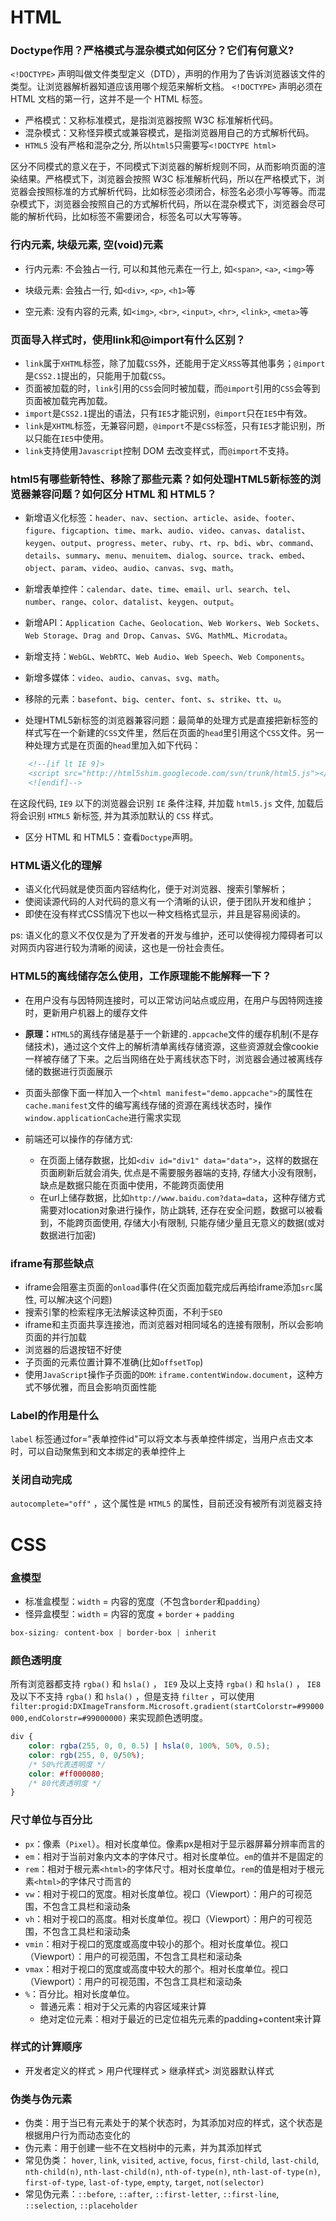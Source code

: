 # HTML

### Doctype作用？严格模式与混杂模式如何区分？它们有何意义?

`<!DOCTYPE>` 声明叫做文件类型定义（DTD），声明的作用为了告诉浏览器该文件的类型。让浏览器解析器知道应该用哪个规范来解析文档。 `<!DOCTYPE>` 声明必须在 HTML 文档的第一行，这并不是一个 HTML 标签。

* 严格模式：又称标准模式，是指浏览器按照 W3C 标准解析代码。
* 混杂模式：又称怪异模式或兼容模式，是指浏览器用自己的方式解析代码。
* `HTML5` 没有严格和混杂之分, 所以`html5`只需要写`<!DOCTYPE html>`

区分不同模式的意义在于，不同模式下浏览器的解析规则不同，从而影响页面的渲染结果。严格模式下，浏览器会按照 W3C 标准解析代码，所以在严格模式下，浏览器会按照标准的方式解析代码，比如标签必须闭合，标签名必须小写等等。而混杂模式下，浏览器会按照自己的方式解析代码，所以在混杂模式下，浏览器会尽可能的解析代码，比如标签不需要闭合，标签名可以大写等等。

### 行内元素, 块级元素, 空(void)元素

* 行内元素: 不会独占一行, 可以和其他元素在一行上, 如`<span>`, `<a>`, `<img>`等

* 块级元素: 会独占一行, 如`<div>`, `<p>`, `<h1>`等

* 空元素: 没有内容的元素, 如`<img>`, `<br>`, `<input>`, `<hr>`, `<link>`, `<meta>`等

### 页面导入样式时，使用link和@import有什么区别？

* `link`属于`XHTML`标签，除了加载`CSS`外，还能用于定义`RSS`等其他事务；`@import`是`CSS2.1`提出的，只能用于加载`CSS`。
* 页面被加载的时，`link`引用的`CSS`会同时被加载，而`@import`引用的`CSS`会等到页面被加载完再加载。
* `import`是`CSS2.1`提出的语法，只有`IE5`才能识别，`@import`只在`IE5`中有效。
* `link`是`XHTML`标签，无兼容问题，`@import`不是`CSS`标签，只有`IE5`才能识别，所以只能在`IE5`中使用。
* `link`支持使用`Javascript`控制 DOM 去改变样式，而`@import`不支持。

### html5有哪些新特性、移除了那些元素？如何处理HTML5新标签的浏览器兼容问题？如何区分 HTML 和 HTML5？

* 新增语义化标签：`header`、`nav`、`section`、`article`、`aside`、`footer`、`figure`、`figcaption`、`time`、`mark`、`audio`、`video`、`canvas`、`datalist`、`keygen`、`output`、`progress`、`meter`、`ruby`、`rt`、`rp`、`bdi`、`wbr`、`command`、`details`、`summary`、`menu`、`menuitem`、`dialog`、`source`、`track`、`embed`、`object`、`param`、`video`、`audio`、`canvas`、`svg`、`math`。
* 新增表单控件：`calendar`、`date`、`time`、`email`、`url`、`search`、`tel`、`number`、`range`、`color`、`datalist`、`keygen`、`output`。
* 新增API：`Application Cache`、`Geolocation`、`Web Workers`、`Web Sockets`、`Web Storage`、`Drag and Drop`、`Canvas`、`SVG`、`MathML`、`Microdata`。
* 新增支持：`WebGL`、`WebRTC`、`Web Audio`、`Web Speech`、`Web Components`。
* 新增多媒体：`video`、`audio`、`canvas`、`svg`、`math`。

* 移除的元素：`basefont`、`big`、`center`、`font`、`s`、`strike`、`tt`、`u`。

* 处理HTML5新标签的浏览器兼容问题：最简单的处理方式是直接把新标签的样式写在一个新建的`CSS`文件里，然后在页面的`head`里引用这个`CSS`文件。另一种处理方式是在页面的`head`里加入如下代码：

```html
    <!--[if lt IE 9]>
    <script src="http://html5shim.googlecode.com/svn/trunk/html5.js"></script>
    <![endif]-->
```

在这段代码, `IE9` 以下的浏览器会识别 `IE` 条件注释, 并加载 `html5.js` 文件, 加载后将会识别 `HTML5` 新标签, 并为其添加默认的 `CSS` 样式。

* 区分 HTML 和 HTML5：查看`Doctype`声明。

### HTML语义化的理解

* 语义化代码就是使页面内容结构化，便于对浏览器、搜索引擎解析；
* 使阅读源代码的人对代码的意义有一个清晰的认识，便于团队开发和维护；
* 即使在没有样式CSS情况下也以一种文档格式显示，并且是容易阅读的。

ps: 语义化的意义不仅仅是为了开发者的开发与维护，还可以使得视力障碍者可以对网页内容进行较为清晰的阅读，这也是一份社会责任。

### HTML5的离线储存怎么使用，工作原理能不能解释一下？

* 在用户没有与因特网连接时，可以正常访问站点或应用，在用户与因特网连接时，更新用户机器上的缓存文件
* **原理：**`HTML5`的离线存储是基于一个新建的`.appcache`文件的缓存机制(不是存储技术)，通过这个文件上的解析清单离线存储资源，这些资源就会像cookie一样被存储了下来。之后当网络在处于离线状态下时，浏览器会通过被离线存储的数据进行页面展示
* 页面头部像下面一样加入一个`<html manifest="demo.appcache">`的属性在`cache.manifest`文件的编写离线存储的资源在离线状态时，操作`window.applicationCache`进行需求实现

* 前端还可以操作的存储方式:
  + 在页面上储存数据，比如`<div id="div1" data="data">`，这样的数据在页面刷新后就会消失, 优点是不需要服务器端的支持, 存储大小没有限制，缺点是数据只能在页面中使用，不能跨页面使用
  + 在url上储存数据，比如`http://www.baidu.com?data=data`，这种存储方式需要对location对象进行操作，防止跳转, 还存在安全问题，数据可以被看到，不能跨页面使用, 存储大小有限制, 只能存储少量且无意义的数据(或对数据进行加密)

### iframe有那些缺点

* iframe会阻塞主页面的`onload`事件(在父页面加载完成后再给iframe添加`src`属性, 可以解决这个问题)
* 搜索引擎的检索程序无法解读这种页面，不利于`SEO`
* iframe和主页面共享连接池，而浏览器对相同域名的连接有限制，所以会影响页面的并行加载
* 浏览器的后退按钮不好使
* 子页面的元素位置计算不准确(比如`offsetTop`)
* 使用`JavaScript`操作子页面的`DOM`: `iframe.contentWindow.document`，这种方式不够优雅，而且会影响页面性能

### Label的作用是什么

`label` 标签通过for="表单控件id"可以将文本与表单控件绑定，当用户点击文本时，可以自动聚焦到和文本绑定的表单控件上

### 关闭自动完成

`autocomplete="off"` ，这个属性是 `HTML5` 的属性，目前还没有被所有浏览器支持

# CSS 

### 盒模型

* 标准盒模型：`width` = 内容的宽度（不包含`border`和`padding`）
* 怪异盒模型：`width` = 内容的宽度 + `border` + `padding`

```css
box-sizing: content-box | border-box | inherit
```

### 颜色透明度

所有浏览器都支持 `rgba()` 和 `hsla()` ， `IE9` 及以上支持 `rgba()` 和 `hsla()` ， `IE8` 及以下不支持 `rgba()` 和 `hsla()` ，但是支持 `filter` ，可以使用 `filter:progid:DXImageTransform.Microsoft.gradient(startColorstr=#99000000,endColorstr=#99000000)` 来实现颜色透明度。

```css
div {
    color: rgba(255, 0, 0, 0.5) | hsla(0, 100%, 50%, 0.5);
    color: rgb(255, 0, 0/50%);
    /* 50%代表透明度 */
    color: #ff000080;
    /* 80代表透明度 */
}
```

### 尺寸单位与百分比

* `px`：像素（`Pixel`）。相对长度单位。像素px是相对于显示器屏幕分辨率而言的
* `em`：相对于当前对象内文本的字体尺寸。相对长度单位。`em`的值并不是固定的
* `rem`：相对于根元素`<html>`的字体尺寸。相对长度单位。`rem`的值是相对于根元素`<html>`的字体尺寸而言的
* `vw`：相对于视口的宽度。相对长度单位。视口（Viewport）：用户的可视范围，不包含工具栏和滚动条
* `vh`：相对于视口的高度。相对长度单位。视口（Viewport）：用户的可视范围，不包含工具栏和滚动条
* `vmin`：相对于视口的宽度或高度中较小的那个。相对长度单位。视口（Viewport）：用户的可视范围，不包含工具栏和滚动条
* `vmax`：相对于视口的宽度或高度中较大的那个。相对长度单位。视口（Viewport）：用户的可视范围，不包含工具栏和滚动条
* `%`：百分比。相对长度单位。
  + 普通元素：相对于父元素的内容区域来计算
  + 绝对定位元素：相对于最近的已定位祖先元素的padding+content来计算

### 样式的计算顺序

* 开发者定义的样式 > 用户代理样式 > 继承样式> 浏览器默认样式

### 伪类与伪元素

* 伪类：用于当已有元素处于的某个状态时，为其添加对应的样式，这个状态是根据用户行为而动态变化的
* 伪元素：用于创建一些不在文档树中的元素，并为其添加样式
* 常见伪类： `hover`,  `link`,  `visited`,  `active`,  `focus`,  `first-child`,  `last-child`,  `nth-child(n)`,  `nth-last-child(n)`,  `nth-of-type(n)`,  `nth-last-of-type(n)`,  `first-of-type`,  `last-of-type`,  `empty`,  `target`,  `not(selector)`
* 常见伪元素：`::before`,  `::after`,  `::first-letter`,  `::first-line`,  `::selection`, `::placeholder`

